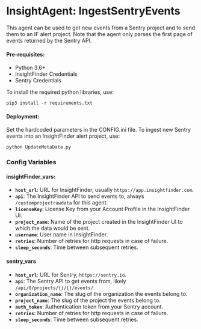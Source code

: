 # InsightAgent: IngestSentryEvents

This agent can be used to get new events from a Sentry project and to send them to an IF alert project. Note that the agent only parses the first page of events returned by the Sentry API.

#### Pre-requisites:

- Python 3.6+
- InsightFinder Credentials
- Sentry Credentials

To install the required python libraries, use:
```
pip3 install -r requirements.txt
```

#### Deployment:

Set the hardcoded parameters in the CONFIG.ini file. To ingest new Sentry events into an InsightFinder alert project, use:
```
python UpdateMetaData.py 
```

### Config Variables

#### insightFinder_vars:
* **`host_url`**: URL for InsightFinder, usually `https://app.insightfinder.com`.
* **`api`**: The InsightFinder API to send events to, always `/customprojectrawdata` for this agent.
* **`licenseKey`**: License Key from your Account Profile in the InsightFinder UI.
* **`project_name`**: Name of the project created in the InsightFinder UI to which the data would be sent.
* **`username`**: User name in InsightFinder.
* **`retries`**: Number of retries for http requests in case of failure.
* **`sleep_seconds`**: Time between subsequent retries.

#### sentry_vars
* **`host_url`**: URL for Sentry, `https://sentry.io`.
* **`api`**: The Sentry API to get events from, likely `/api/0/projects/{}/{}/events/`.
* **`organization_name`**: The slug of the organization the events belong to.
* **`project_name`**: The slug of the project the events belong to.
* **`auth_token`**: Authentication token from your Sentry account.
* **`retries`**: Number of retries for http requests in case of failure.
* **`sleep_seconds`**: Time between subsequent retries.
